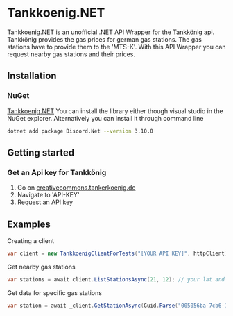 # Tankkoenig.NET
Tankkoenig.NET is an unofficial .NET API Wrapper for the [Tankkönig](https://tankerkoenig.de/) api.
Tankkönig provides the gas prices for german gas stations. The gas stations have to provide them to the 'MTS-K'.
With this API Wrapper you can request nearby gas stations and their prices.

## Installation
### NuGet
[Tankkoenig.NET](https://www.nuget.org/packages/TankerkoenigNet/)
You can install the library either though visual studio in the NuGet explorer.
Alternatively you can install it through command line

```sh
dotnet add package Discord.Net --version 3.10.0
```

## Getting started
### Get an Api key for Tankkönig
1. Go on [creativecommons.tankerkoenig.de](https://creativecommons.tankerkoenig.de/)
2. Navigate to 'API-KEY'
3. Request an API key

## Examples

Creating a client
```cs
var client = new TankkoenigClientForTests("[YOUR API KEY]", httpClient);
```

Get nearby gas stations
```cs
var stations = await client.ListStationsAsync(21, 12); // your lat and lng for the '21' and '12'
```

Get data for specific gas stations
```cs
var station = await _client.GetStationAsync(Guid.Parse("005056ba-7cb6-1ed2-bceb-90e59ad2cd35")); // the GUID of a random gas station, you have to replace that with the gas station you want.
```